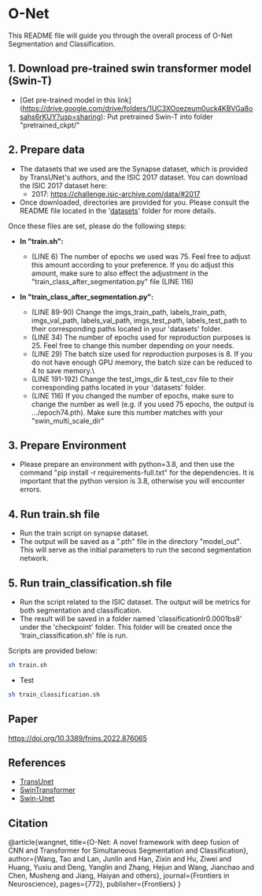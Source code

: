 # O-Net


This README file will guide you through the overall process of O-Net Segmentation and Classification.

## 1. Download pre-trained swin transformer model (Swin-T)
* [Get pre-trained model in this link] (https://drive.google.com/drive/folders/1UC3XOoezeum0uck4KBVGa8osahs6rKUY?usp=sharing): Put pretrained Swin-T into folder "pretrained_ckpt/" 


## 2. Prepare data

- The datasets that we used are the Synapse dataset, which is provided by TransUNet's authors, and the ISIC 2017 dataset. You can download the ISIC 2017 dataset here:
  - 2017: https://challenge.isic-archive.com/data/#2017
- Once downloaded, directories are provided for you. Please consult the README file located in the '[datasets](datasets)' folder for more details.

Once these files are set, please do the following steps:
- **In "train.sh":**
  - (LINE 6) The number of epochs we used was 75. Feel free to adjust this amount according to your preference. If you do adjust this amount, make sure to also effect the adjustment in the "train_class_after_segmentation.py" file (LINE 116)


- **In "train_class_after_segmentation.py":**
  - (LINE 89-90) Change the imgs_train_path, labels_train_path, imgs_val_path, labels_val_path, imgs_test_path, labels_test_path to their corresponding paths located in your 'datasets' folder.
  - (LINE 34) The number of epochs used for reproduction purposes is 25. Feel free to change this number depending on your needs.
  - (LINE 29) The batch size used for reproduction purposes is 8. If you do not have enough GPU memory, the batch size can be reduced to 4 to save memory.\
  - (LINE 191-192) Change the test_imgs_dir & test_csv file to their corresponding paths located in your 'datasets' folder.
  - (LINE 116) If you changed the number of epochs, make sure to change the number as well (e.g. if you used 75 epochs, the output is .../epoch74.pth). Make sure this number matches with your "swin_multi_scale_dir"

## 3. Prepare Environment

- Please prepare an environment with python=3.8, and then use the command "pip install -r requirements-full.txt" for the dependencies. It is important that the python version is 3.8, otherwise you will encounter errors. 

## 4. Run train.sh file

- Run the train script on synapse dataset. 
- The output will be saved as a ".pth" file in the directory "model_out". This will serve as the initial parameters to run the second segmentation network.

## 5. Run train_classification.sh file

- Run the script related to the ISIC dataset. The output will be metrics for both segmentation and classification.
- The result will be saved in a folder named 'classificationlr0.0001bs8' under the 'checkpoint' folder. This folder will be created once the 'train_classification.sh' file is run.

Scripts are provided below:

```bash
sh train.sh 
```
- Test 

```bash
sh train_classification.sh
```

## Paper
https://doi.org/10.3389/fnins.2022.876065

## References
* [TransUnet](https://github.com/Beckschen/TransUNet)
* [SwinTransformer](https://github.com/microsoft/Swin-Transformer)
* [Swin-Unet](https://github.com/HuCaoFighting/Swin-Unet.)

## Citation
@article{wangnet,
  title={O-Net: A novel framework with deep fusion of CNN and Transformer for Simultaneous Segmentation and Classification},
  author={Wang, Tao and Lan, Junlin and Han, Zixin and Hu, Ziwei and Huang, Yuxiu and Deng, Yanglin and Zhang, Hejun and Wang, Jianchao and Chen, Musheng and Jiang, Haiyan and others},
  journal={Frontiers in Neuroscience},
  pages={772},
  publisher={Frontiers}
}




